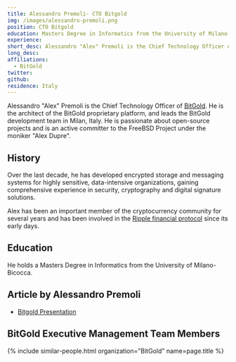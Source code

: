 ```yaml
---
title: Alessandro Premoli- CTO Bitgold
img: /images/alessandro-premoli.png
position: CTO Bitgold
education: Masters Degree in Informatics from the University of Milano-Bicocca
experience:
short_desc: Alessandro "Alex" Premoli is the Chief Technology Officer of BitGold.
long_desc:
affiliations:
  - BitGold
twitter:
github:
residence: Italy
---
```

Alessandro "Alex" Premoli is the Chief Technology Officer of <a href="/bitgold/">BitGold</a>. He is the architect of the BitGold proprietary platform, and leads the BitGold development team in Milan, Italy. He is passionate about open-source projects and is an active committer to the FreeBSD Project under the moniker "Alex Dupre".

## History

Over the last decade, he has developed encrypted storage and messaging systems for highly sensitive, data-intensive organizations, gaining comprehensive experience in security, cryptography and digital signature solutions.

Alex has been an important member of the cryptocurrency community for several years and has been involved in the [Ripple financial protocol](/what-is-ripple/) since its early days.

## Education

He holds a Masters Degree in Informatics from the University of Milano-Bicocca.

## Article by Alessandro Premoli

* [Bitgold Presentation](http://www.slideshare.net/BitGold/bit-gold-2015-0501-web-version)

## BitGold Executive Management Team Members

{% include similar-people.html organization="BitGold" name=page.title %}
